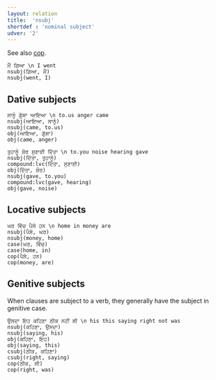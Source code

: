 ```yaml
---
layout: relation
title:  'nsubj'
shortdef : 'nominal subject'
udver: '2'
---
```


See also [cop]().

~~~ sdparse
ਮੈਂ ਗਿਆ \n I went
nsubj(ਗਿਆ, ਮੈਂ)
nsubj(went, I)
~~~

## Dative subjects

~~~ sdparse
ਸਾਨੂੰ ਗੁੱਸਾ ਆਇਆ \n to.us anger came
nsubj(ਆਇਆ, ਸਾਨੂੰ)
nsubj(came, to.us)
obj(ਆਇਆ, ਗੁੱਸਾ)
obj(came, anger)
~~~

~~~ sdparse
ਤੁਹਾਨੂੰ ਸ਼ੋਰ ਸੁਣਾਈ ਦਿੱਤਾ \n to.you noise hearing gave
nsubj(ਦਿੱਤਾ, ਤੁਹਾਨੂੰ)
compound:lvc(ਦਿੱਤਾ, ਸੁਣਾਈ)
obj(ਦਿੱਤਾ, ਸ਼ੋਰ)
nsubj(gave, to.you)
compound:lvc(gave, hearing)
obj(gave, noise)
~~~

## Locative subjects

~~~ sdparse
ਘਰ ਵਿੱਚ ਪੈਸੇ ਹਨ \n home in money are
nsubj(ਪੈਸੇ, ਘਰ)
nsubj(money, home)
case(ਘਰ, ਵਿੱਚ)
case(home, in)
cop(ਪੈਸੇ, ਹਨ)
cop(money, are)
~~~

## Genitive subjects

When clauses are subject to a verb, they generally have the subject in genitive case.

~~~ sdparse
ਉਸਦਾ ਇਹ ਕਹਿਣਾ ਠੀਕ ਨਹੀਂ ਸੀ \n his this saying right not was
nsubj(ਕਹਿਣਾ, ਉਸਦਾ)
nsubj(saying, his)
obj(ਕਹਿਣਾ, ਇਹ)
obj(saying, this)
csubj(ਠੀਕ, ਕਹਿਣਾ)
csubj(right, saying)
cop(ਠੀਕ, ਸੀ)
cop(right, was)
~~~